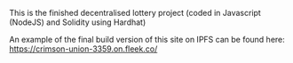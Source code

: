 This is the finished decentralised lottery project (coded in Javascript (NodeJS) and Solidity using Hardhat)

An example of the final build version of this site on IPFS can be found here:
https://crimson-union-3359.on.fleek.co/
